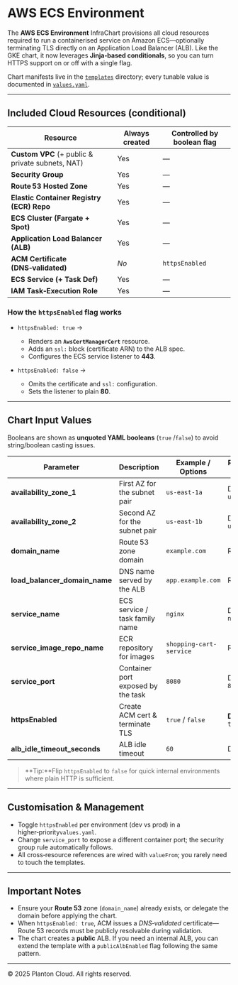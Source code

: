 # AWS ECS Environment

The **AWS ECS Environment** InfraChart provisions all cloud resources required to run a containerised service on Amazon
ECS—optionally terminating TLS directly on an Application Load Balancer (ALB).
Like the GKE chart, it now leverages **Jinja‑based conditionals**, so you can turn HTTPS support on or off with a single
flag.

Chart manifests live in the [`templates`](templates) directory; every tunable value is documented in [
`values.yaml`](values.yaml).

---

## Included Cloud Resources (conditional)

| Resource                                         | Always created | Controlled by boolean flag |
|--------------------------------------------------|----------------|----------------------------|
| **Custom VPC** (+ public & private subnets, NAT) | Yes            | —                          |
| **Security Group**                               | Yes            | —                          |
| **Route 53 Hosted Zone**                         | Yes            | —                          |
| **Elastic Container Registry (ECR) Repo**        | Yes            | —                          |
| **ECS Cluster (Fargate + Spot)**                 | Yes            | —                          |
| **Application Load Balancer (ALB)**              | Yes            | —                          |
| **ACM Certificate (DNS‑validated)**              | *No*           | `httpsEnabled`             |
| **ECS Service (+ Task Def)**                     | Yes            | —                          |
| **IAM Task‑Execution Role**                      | Yes            | —                          |

### How the `httpsEnabled` flag works

* `httpsEnabled: true` →

    * Renders an **`AwsCertManagerCert`** resource.
    * Adds an `ssl:` block (certificate ARN) to the ALB spec.
    * Configures the ECS service listener to **443**.
* `httpsEnabled: false` →

    * Omits the certificate and `ssl:` configuration.
    * Sets the listener to plain **80**.

---

## Chart Input Values

Booleans are shown as **unquoted YAML booleans** (`true` /`false`) to avoid string/boolean casting issues.

| Parameter                        | Description                        | Example / Options       | Required / Default   |
|----------------------------------|------------------------------------|-------------------------|----------------------|
| **availability\_zone\_1**        | First AZ for the subnet pair       | `us‑east‑1a`            | Default `us‑east‑1a` |
| **availability\_zone\_2**        | Second AZ for the subnet pair      | `us‑east‑1b`            | Default `us‑east‑1b` |
| **domain\_name**                 | Route 53 zone domain               | `example.com`           | Required             |
| **load\_balancer\_domain\_name** | DNS name served by the ALB         | `app.example.com`       | Required             |
| **service\_name**                | ECS service / task family name     | `nginx`                 | Default `nginx`      |
| **service\_image\_repo\_name**   | ECR repository for images          | `shopping-cart-service` | Required             |
| **service\_port**                | Container port exposed by the task | `8080`                  | Default `8080`       |
| **httpsEnabled**                 | Create ACM cert & terminate TLS    | `true` / `false`        | **Default:** `true`  |
| **alb\_idle\_timeout\_seconds**  | ALB idle timeout                   | `60`                    | Default `60`         |

> **Tip:**Flip `httpsEnabled` to `false` for quick internal environments where plain HTTP is sufficient.

---

## Customisation & Management

* Toggle `httpsEnabled` per environment (dev vs prod) in a higher‑priority`values.yaml`.
* Change `service_port` to expose a different container port; the security group rule automatically follows.
* All cross‑resource references are wired with `valueFrom`; you rarely need to touch the templates.

---

## Important Notes

* Ensure your **Route 53** zone (`domain_name`) already exists, or delegate the domain before applying the chart.
* When `httpsEnabled: true`, ACM issues a *DNS‑validated* certificate—Route 53 records must be publicly resolvable
  during validation.
* The chart creates a **public** ALB. If you need an internal ALB, you can extend the template with a `publicAlbEnabled`
  flag following the same pattern.

---

© 2025 Planton Cloud. All rights reserved.
